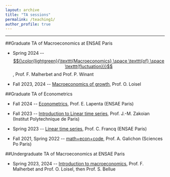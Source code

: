 ```yaml
---
layout: archive
title: "TA sessions"
permalink: /teaching1/
author_profile: true
---
```


---

##Graduate TA of Macroeconomics at ENSAE Paris

* Spring 2024 -- [$${\color{lightgreen}{\texttt{Macroeconomics} \space \texttt{of} \space \texttt{fluctuation}}}$$](https://www.ensae.fr/courses/5707-macroeconomie-2-fluctuations), Prof. F. Malherbet and Prof. P. Winant  
    
* Fall 2023, 2024 -- [Macroeconomics of growth](https://www.ensae.fr/courses/5841-macroeconomie-1), Prof. O. Loisel  
    
    
##Graduate TA of Econometrics

* Fall 2024 -- [Econometrics](https://www.ensae.fr/courses/6099), Prof. E. Lapenta (ENSAE Paris)

* Fall 2023 -- [Introduction to Linear time series](https://www.ip-paris.fr/en/education/masters/economics-program/master-year-1-economics), Prof. J.-M. Zakoian (Institut Polytechnique de Paris)

* Spring 2023 -- [Linear time series](https://www.ensae.fr/courses/146), Prof. C. Francq (ENSAE Paris)

* Fall 2021, Spring 2022 -- [math+econ+code](https://www.math-econ-code.org), Prof. A. Galichon (Sciences Po Paris)  

##Undergraduate TA of Macroeconomics at ENSAE Paris

* Spring 2023, 2024 -- [Introduction to macroeconomics](https://www.ensae.fr/courses/5083-introduction-la-macroeconomie), Prof. F. Malherbet and Prof. O. Loisel, then Prof. S. Bellue 
